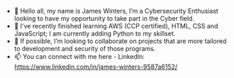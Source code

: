 - 👋 Hello all, my name is James Winters, I’m a Cybersecurity Enthusiast looking to have my opportunity to take part in the Cyber field.
- 🌱 I've recently finished learning AWS (CCP certified), HTML, CSS and JavaScript; I am currently adding Python to my skillset.
- 💞️ If possible, I’m looking to collaborate on projects that are more tailored to development and security of those programs.
- 📫 You can connect with me here - LinkedIn: https://www.linkedin.com/in/james-winters-9587a6152/

<!---
jwinters35/jwinters35 is a ✨ special ✨ repository because its `README.md` (this file) appears on your GitHub profile.
You can click the Preview link to take a look at your changes.
--->
